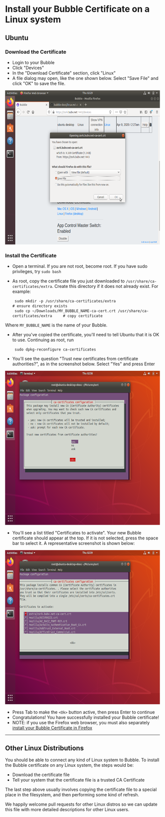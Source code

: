 # Install your Bubble Certificate on a Linux system

## Ubuntu

### Download the Certificate
 * Login to your Bubble
 * Click "Devices"
 * In the "Download Certificate" section, click "Linux"
 * A file dialog may open, like the one shown below. Select "Save File" and click "OK" to save the file.

 <img src="linux_screenshots/01_download_cert.png" alt="screenshot of download certificate dialog" height="500"/>

### Install the Certificate
 * Open a terminal. If you are not root, become root. If you have sudo privileges, try `sudo bash`
 * As root, copy the certificate file you just downloaded to `/usr/share/ca-certificates/extra`. Create this directory if it does not already exist. For example:

        sudo mkdir -p /usr/share/ca-certificates/extra                                      # ensure directory exists
        sudo cp ~/Downloads/MY_BUBBLE_NAME-ca-cert.crt /usr/share/ca-certificates/extra     # copy certificate
  
  Where `MY_BUBBLE_NAME` is the name of your Bubble.

 * After you've copied the certificate, you'll need to tell Ubuntu that it is OK to use. Continuing as root, run
 
        sudo dpkg-reconfigure ca-certificates

 * You'll see the question "Trust new certificates from certificate authorities?", as in the screenshot below. Select "Yes" and press Enter

 <img src="linux_screenshots/02_reconfig_certs.png" alt="screenshot of download certificate dialog" height="500"/>

 * You'll see a list titled "Certificates to activate". Your new Bubble certificate should appear at the top. If it is not selected, press the space bar to select it. A representative screenshot is shown below:

 <img src="linux_screenshots/03_enable_cert.png" alt="screenshot of enabling certificate" height="500"/>

 * Press Tab to make the `<Ok>` button active, then press Enter to continue
 * Congratulations! You have successfully installed your Bubble certificate!
 * NOTE: if you use the Firefox web browser, you must also separately [install your Bubble Certificate in Firefox](firefox_cert.md)

----

## Other Linux Distributions

You should be able to connect any kind of Linux system to Bubble. To install the Bubble certificate on any Linux system, the steps would be:

  * Download the certificate file
  * Tell your system that the certificate file is a trusted CA Certificate

The last step above usually involves copying the certificate file to a special place in the filesystem, and then performing some kind of refresh.

We happily welcome pull requests for other Linux distros so we can update this file with more detailed descriptions for other Linux users.
